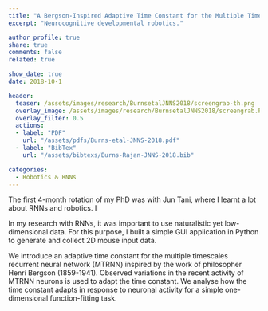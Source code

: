 ```yaml
---
title: "A Bergson-Inspired Adaptive Time Constant for the Multiple Timescales Recurrent Neural Network Model"
excerpt: "Neurocognitive developmental robotics."

author_profile: true
share: true
comments: false
related: true

show_date: true
date: 2018-10-1

header:
  teaser: /assets/images/research/BurnsetalJNNS2018/screengrab-th.png
  overlay_image: /assets/images/research/BurnsetalJNNS2018/screengrab.PNG
  overlay_filter: 0.5
  actions:
  - label: "PDF"
    url: "/assets/pdfs/Burns-etal-JNNS-2018.pdf"
  - label: "BibTex"
    url: "/assets/bibtexs/Burns-Rajan-JNNS-2018.bib"

categories:
  - Robotics & RNNs
---
```


The first 4-month rotation of my PhD was with Jun Tani, where I learnt a lot about RNNs and robotics. I 

In my research with RNNs, it was important to use naturalistic yet low-dimensional data. For this purpose, I built a simple GUI application in Python to generate and collect 2D mouse input data.

We introduce an adaptive time constant for the multiple timescales recurrent neural network (MTRNN) inspired by the work of philosopher Henri Bergson (1859-1941). Observed variations in the recent activity of MTRNN neurons is used to adapt the time constant. We analyse how the time constant adapts in response to neuronal activity for a simple one-dimensional function-fitting task.